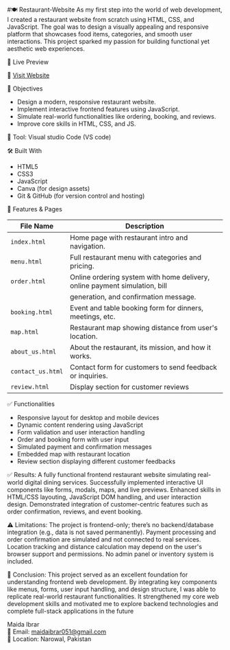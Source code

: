 #🍽️ Restaurant-Website
As my first step into the world of web development, I created a restaurant website from scratch using HTML, CSS, and JavaScript.
The goal was to design a visually appealing and responsive platform that showcases food items, categories, and smooth user interactions.
This project sparked my passion for building functional yet aesthetic web experiences.


 🚀 Live Preview

🔗 [Visit Website]( https://github.com/maidaibrar/Restaurant-System )



 🎯 Objectives

- Design a modern, responsive restaurant website.
- Implement interactive frontend features using JavaScript.
- Simulate real-world functionalities like ordering, booking, and reviews.
- Improve core skills in HTML, CSS, and JS.


 📌 Tool:
Visual studio Code  (VS code)

 🛠️ Built With

- HTML5  
- CSS3  
- JavaScript  
- Canva (for design assets)  
- Git & GitHub (for version control and hosting)


 🧩 Features & Pages


| File Name           | Description                                                                 |
|---------------------|-----------------------------------------------------------------------------|
| `index.html`        | Home page with restaurant intro and navigation.                             |
| `menu.html`         | Full restaurant menu with categories and pricing.                           |
| `order.html`        | Online ordering system with home delivery, online payment simulation, bill  |
|                     |  generation, and confirmation message.                                      |
| `booking.html`      | Event and table booking form for dinners, meetings, etc.                    |
| `map.html`          | Restaurant map showing distance from user's location.                       |
| `about_us.html`     | About the restaurant, its mission, and how it works.                        |
| `contact_us.html`   | Contact form for customers to send feedback or inquiries.                   |
| `review.html`       | Display section for customer reviews                                        |



 ✅ Functionalities

- Responsive layout for desktop and mobile devices  
- Dynamic content rendering using JavaScript  
- Form validation and user interaction handling  
- Order and booking form with user input  
- Simulated payment and confirmation messages  
- Embedded map with restaurant location  
- Review section displaying different customer feedbacks


✅ Results:
A fully functional frontend restaurant website simulating real-world digital dining services.
Successfully implemented interactive UI components like forms, modals, maps, and live previews.
Enhanced skills in HTML/CSS layouting, JavaScript DOM handling, and user interaction design.
Demonstrated integration of customer-centric features such as order confirmation, reviews, and event booking.


⚠️ Limitations:
The project is frontend-only; there’s no backend/database integration (e.g., data is not saved permanently).
Payment processing and order confirmation are simulated and not connected to real services.
Location tracking and distance calculation may depend on the user's browser support and permissions.
No admin panel or inventory system is included.


📝 Conclusion:
This project served as an excellent foundation for understanding frontend web development. By integrating key components like menus, forms, user input handling, and design structure, I was able to replicate real-world restaurant functionalities. It strengthened my core web development skills and motivated me to explore backend technologies and complete full-stack applications in the future


 Maida Ibrar  
📧 Email: maidaibrar051@gmail.com  
📍 Location: Narowal, Pakistan


